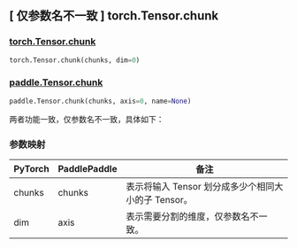 ## [ 仅参数名不一致 ] torch.Tensor.chunk

### [torch.Tensor.chunk](https://pytorch.org/docs/stable/generated/torch.Tensor.chunk.html?highlight=chunk#torch.Tensor.chunk)

```python
torch.Tensor.chunk(chunks, dim=0)
```

### [paddle.Tensor.chunk](https://www.paddlepaddle.org.cn/documentation/docs/zh/api/paddle/Tensor_cn.html#cosh-name-none)

```python
paddle.Tensor.chunk(chunks, axis=0, name=None)
```

两者功能一致，仅参数名不一致，具体如下：
### 参数映射
| PyTorch    | PaddlePaddle | 备注                                                   |
|------------| ------------ | ------------------------------------------------------ |
| chunks     | chunks         |  表示将输入 Tensor 划分成多少个相同大小的子 Tensor。               |
| dim        | axis           |   表示需要分割的维度，仅参数名不一致。               |
